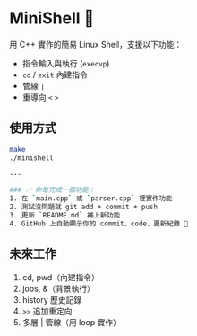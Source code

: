 # MiniShell 🐚

用 C++ 實作的簡易 Linux Shell，支援以下功能：

- 指令輸入與執行 (`execvp`)
- `cd` / `exit` 內建指令
- 管線 `|`
- 重導向 `<` `>`


## 使用方式
```bash
make
./minishell

---

### ✅ 你每完成一個功能：
1. 在 `main.cpp` 或 `parser.cpp` 裡實作功能
2. 測試沒問題就 git add + commit + push
3. 更新 `README.md` 補上新功能
4. GitHub 上自動顯示你的 commit、code、更新紀錄 🎯

```


## 未來工作
1. cd, pwd（內建指令）
2. jobs, &（背景執行）
3. history 歷史記錄
4. `>>` 追加重定向
5. 多層 | 管線（用 loop 實作）

